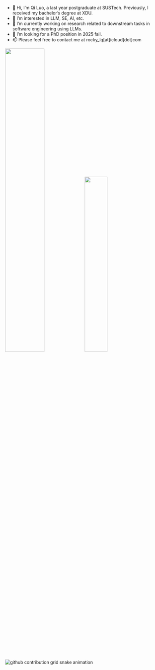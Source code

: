 - 👋 Hi, I’m Qi Luo, a last year postgraduate at SUSTech. Previously, I received my bachelor’s degree at XDU.
- 👀 I’m interested in LLM, SE, AI, etc.
- 🌱 I’m currently working on research related to downstream tasks in software engineering using LLMs.
- 💞️ I’m looking for a PhD position in 2025 fall.
- 📫 Please feel free to contact me at rocky_lq[at]icloud[dot]com
  
<div class='container'>
 <img class="img" style="height: auto; width: 50%;" src="https://github-readme-stats.vercel.app/api?username=rocky-lq&show_icons=true&theme=dark&hide_border=true&count_private=true" />
 <img class="img" style="height: auto; width: 38%;" src="https://github-readme-stats.vercel.app/api/top-langs/?username=rocky-lq&layout=compact&theme=dark&hide_border=true" />
</div>

![github contribution grid snake animation](https://raw.githubusercontent.com/rocky-lq/rocky-lq/output/github-contribution-grid-snake-dark.svg#gh-dark-mode-only)

